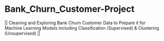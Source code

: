 # Bank_Churn_Customer-Project

|| Cleaning and Exploring Bank Churn Customer Data to Prepare it for Machine Learning Models including Classification (Supervised) & Clustering (Unsupervised) ||
